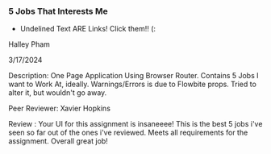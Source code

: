### 5 Jobs That Interests Me
- Undelined Text ARE Links! Click them!! (:

Halley Pham

3/17/2024

Description: One Page Application Using Browser Router. Contains 5 Jobs I want to Work At, ideally. Warnings/Errors is due to Flowbite props. Tried to alter it, but wouldn't go away.

Peer Reviewer: Xavier Hopkins

Review : Your UI for this assignment is insaneeee! This is the best 5 jobs i've seen so far out of the ones i've reviewed. Meets all requirements for the assignment. Overall great job!
